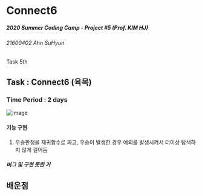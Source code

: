 # Connect6
##### 2020 Summer Coding Camp - Project #5 (Prof. KIM HJ)
###### 21600402 Ahn SuHyun

Task 5th

## Task : Connect6 (육목) 
### Time Period : 2 days




![image](https://user-images.githubusercontent.com/64300241/89852299-8258f980-dbc9-11ea-93ab-72d52c33b41b.png)


#### 기능 구현
1. 우승판정을 재귀함수로 짜고, 우승이 발생한 경우 예외를 발생시켜서 더이상 탐색하지 않게 걸어둠 


##### 버그 및 구현 못한 거 
## 배운점 
